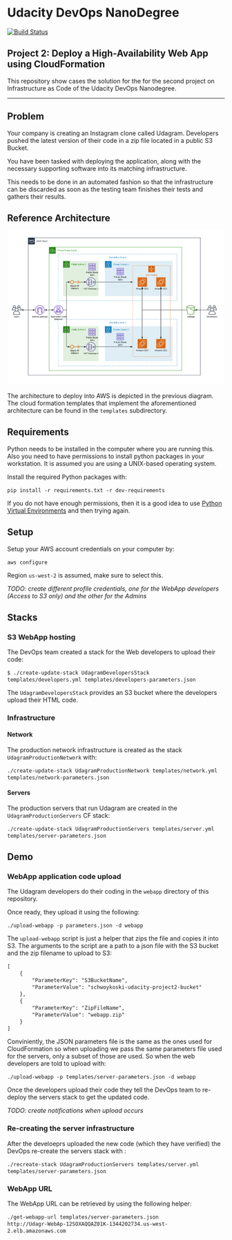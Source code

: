 
# **Udacity DevOps NanoDegree**
[![Build Status](https://travis-ci.org/chaicko/udacity-infra-as-code.svg?branch=master)](https://travis-ci.org/chaicko/udacity-infra-as-code)


## **Project 2: Deploy a High-Availability Web App using CloudFormation**
This repository show cases the solution for the for the second project on Infrastructure as Code of the Udacity DevOps Nanodegree.

---

## Problem

Your company is creating an Instagram clone called Udagram. Developers pushed the latest version of their code in a zip file located in a public S3 Bucket.

You have been tasked with deploying the application, along with the necessary supporting software into its matching infrastructure.

This needs to be done in an automated fashion so that the infrastructure can be discarded as soon as the testing team finishes their tests and gathers their results.

## Reference Architecture

![architecture-overview](images/aws-arch.png)

The architecture to deploy into AWS is depicted in the previous diagram. The cloud formation templates
that implement the aforementioned architecture can be found in the `templates` subdirectory.

## Requirements

Python needs to be installed in the computer where you are running this. Also you need to have
permissions to install python packages in your workstation. It is assumed you are using a UNIX-based operating system.

Install the required Python packages with:
```
pip install -r requirements.txt -r dev-requirements
```

If you do not have enough permissions, then it is a good idea to use [Python Virtual Environments](https://uoa-eresearch.github.io/eresearch-cookbook/recipe/2014/11/26/python-virtual-env/) and then trying again.

## Setup

Setup your AWS account credentials on your computer by:

```
aws configure
```

Region `us-west-2` is assumed, make sure to select this.

*TODO: create different profile credentials, one for the WebApp developers (Access to S3 only) and the other for the Admins*

## Stacks

### S3 WebApp hosting

The DevOps team created a stack for the Web developers to upload their code:

```
$ ./create-update-stack UdagramDevelopersStack templates/developers.yml templates/developers-parameters.json
```

The `UdagramDevelopersStack` provides an S3 bucket where the developers upload their
HTML code.

### Infrastructure

#### Network

The production network infrastructure is created as the stack `UdagramProductionNetwork` with:

```
./create-update-stack UdagramProductionNetwork templates/network.yml templates/network-parameters.json
```

#### Servers

The production servers that run Udagram are created in the `UdagramProductionServers` CF stack:
```
./create-update-stack UdagramProductionServers templates/server.yml templates/server-parameters.json
```

## Demo

### WebApp application code upload

The Udagram developers do their coding in the `webapp` directory of this repository.

Once ready, they upload it using the following:
```
./upload-webapp -p parameters.json -d webapp
```

The `upload-webapp` script is just a helper that zips the file and copies it into S3.
The arguments to the script are a path to a json file with the S3 bucket and the zip filename to
upload to S3:
```
[
	{
		"ParameterKey": "S3BucketName",
		"ParameterValue": "schwoykoski-udacity-project2-bucket"
	},
	{
		"ParameterKey": "ZipFileName",
		"ParameterValue": "webapp.zip"
	}
]
```
Conviniently, the JSON parameters file is the same as the ones used for CloudFormation so when uploading
we pass the same parameters file used for the servers, only a subset of those are used. So when the
web developers are told to upload with:

```
./upload-webapp -p templates/server-parameters.json -d webapp
```

Once the developers upload their code they tell the DevOps team to re-deploy the servers
stack to get the updated code.

*TODO: create notifications when upload occurs*

### Re-creating the server infrastructure

After the develoeprs uploaded the new code (which they have verified) the DevOps re-create the servers
stack with :

```
./recreate-stack UdagramProductionServers templates/server.yml templates/server-parameters.json
```

### WebApp URL

The WebApp URL can be retrieved by using the following helper:
```
./get-webapp-url templates/server-parameters.json
http://Udagr-WebAp-12SOXAQQAZ01K-1344202734.us-west-2.elb.amazonaws.com
```
